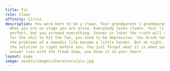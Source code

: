 ```yaml
---
title: Yin
role: Clown
affinity: Circus
description: You were born to be a clown. Your grandparent's grandparents were clowns.
  When you are on stage you are alive. Everybody loves clowns. Your life was just
  perfect, but you screwed everything. Sooner or later the truth will come out. Waiting
  for the shit to hit the fan, you tend to be depressive. You drink too much and everyday
  the problems of a nomadic life become a little harder. But at night, in your dreams,
  the solution is right before you. You just forget what it is when you wake up. The
  answer lies with the freak show, you know it in your heart.
layout: page
image: assets/images/characters/yin.jpg
---
```


